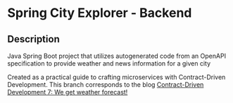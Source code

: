 # Spring City Explorer - Backend

## Description

Java Spring Boot project that utilizes autogenerated code from an OpenAPI specification to provide weather and news information for a given city

Created as a practical guide to crafting microservices with Contract-Driven Development. This branch corresponds to the blog [Contract-Driven Development 7: We get weather forecast!](https://pollitodev.netlify.app/en/blog/2024-01-18-contract-driven-dev-7/)
